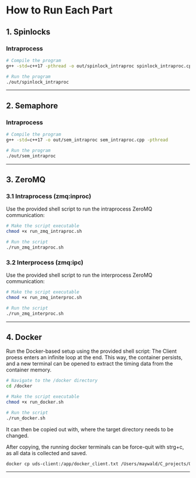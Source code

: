 # How to Run Each Part

## 1. Spinlocks

### Intraprocess

```bash
# Compile the program
g++ -std=c++17 -pthread -o out/spinlock_intraproc spinlock_intraproc.cpp

# Run the program
./out/spinlock_intraproc
```

---

## 2. Semaphore

### Intraprocess
```bash
# Compile the program
g++ -std=c++17 -o out/sem_intraproc sem_intraproc.cpp -pthread

# Run the program
./out/sem_intraproc
```



---

## 3. ZeroMQ

### 3.1 Intraprocess (zmq:inproc)
Use the provided shell script to run the intraprocess ZeroMQ communication:
```bash
# Make the script executable
chmod +x run_zmq_intraproc.sh

# Run the script
./run_zmq_intraproc.sh
```

### 3.2 Interprocess (zmq:ipc)
Use the provided shell script to run the interprocess ZeroMQ communication:
```bash
# Make the script executable
chmod +x run_zmq_interproc.sh

# Run the script
./run_zmq_interproc.sh
```

---

## 4. Docker

Run the Docker-based setup using the provided shell script:
The Client proess enters an infinite loop at the end. This way, the container persists, and a new terminal can be opened to 
extract the timing data from the container memory.
```bash
# Navigate to the /docker directory
cd /docker

# Make the script executable
chmod +x run_docker.sh

# Run the script
./run_docker.sh
```
It can then be copied out with, where the target directory needs to be changed.

After copying, the running docker terminals can be force-quit with strg+c, as all data is collected and saved.
```bash
docker cp uds-client:/app/docker_client.txt /Users/maywald/C_projects/OS2/OS2_Analysis/data/docker.txt
```
---

